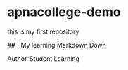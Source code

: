 # apnacollege-demo
this is my first repository

##--My learning Markdown Down 

Author-Student Learning
